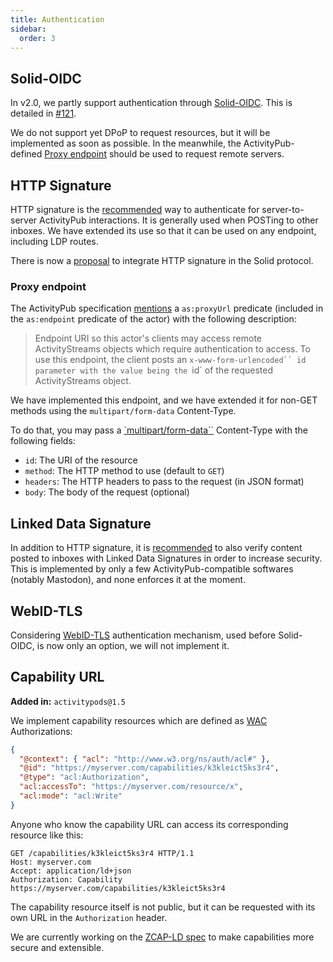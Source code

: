 ```yaml
---
title: Authentication
sidebar:
  order: 3
---
```


## Solid-OIDC

In v2.0, we partly support authentication through [Solid-OIDC](https://solidproject.org/TR/oidc). This is detailed in [#121](https://github.com/assemblee-virtuelle/activitypods/issues/121).

We do not support yet DPoP to request resources, but it will be implemented as soon as possible.
In the meanwhile, the ActivityPub-defined [Proxy endpoint](activitypub#proxy-endpoint) should be used to request remote servers.

## HTTP Signature

HTTP signature is the [recommended](https://www.w3.org/wiki/SocialCG/ActivityPub/Authentication_Authorization#Signing_requests_using_HTTP_Signatures) way to authenticate for server-to-server ActivityPub interactions. It is generally used when POSTing to other inboxes. We have extended its use so that it can be used on any endpoint, including LDP routes.

There is now a [proposal](https://solid.github.io/httpsig/) to integrate HTTP signature in the Solid protocol.

### Proxy endpoint

The ActivityPub specification [mentions](https://www.w3.org/TR/activitypub/#actor-objects) a `as:proxyUrl` predicate (included in the `as:endpoint` predicate of the actor) with the following description:

> Endpoint URI so this actor's clients may access remote ActivityStreams objects which require authentication to access. To use this endpoint, the client posts an `x-www-form-urlencoded`` id parameter with the value being the `id` of the requested ActivityStreams object.

We have implemented this endpoint, and we have extended it for non-GET methods using the `multipart/form-data` Content-Type.

To do that, you may pass a [`multipart/form-data``](https://developer.mozilla.org/en-US/docs/Web/API/FormData/Using_FormData_Objects) Content-Type with the following fields:

- `id`: The URI of the resource
- `method`: The HTTP method to use (default to `GET`)
- `headers`: The HTTP headers to pass to the request (in JSON format)
- `body`: The body of the request (optional)

## Linked Data Signature

In addition to HTTP signature, it is [recommended](https://www.w3.org/wiki/SocialCG/ActivityPub/Authentication_Authorization#Linked_Data_Signatures) to also verify content posted to inboxes with Linked Data Signatures in order to increase security. This is implemented by only a few ActivityPub-compatible softwares (notably Mastodon), and none enforces it at the moment.

## WebID-TLS

Considering [WebID-TLS](https://www.w3.org/2005/Incubator/webid/spec/tls/) authentication mechanism, used before Solid-OIDC, is now only an option, we will not implement it.

## Capability URL

**Added in:** `activitypods@1.5`

We implement capability resources which are defined as [WAC](https://solid.github.io/web-access-control-spec/) Authorizations:

```json
{
  "@context": { "acl": "http://www.w3.org/ns/auth/acl#" },
  "@id": "https://myserver.com/capabilities/k3kleict5ks3r4",
  "@type": "acl:Authorization",
  "acl:accessTo": "https://myserver.com/resource/x",
  "acl:mode": "acl:Write"
}
```

Anyone who know the capability URL can access its corresponding resource like this:

```
GET /capabilities/k3kleict5ks3r4 HTTP/1.1
Host: myserver.com
Accept: application/ld+json
Authorization: Capability https://myserver.com/capabilities/k3kleict5ks3r4
```

The capability resource itself is not public, but it can be requested with its own URL in the `Authorization` header.

We are currently working on the [ZCAP-LD spec](https://w3c-ccg.github.io/zcap-spec/) to make capabilities more secure and extensible.
